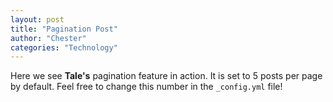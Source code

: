 ```yaml
---
layout: post
title: "Pagination Post"
author: "Chester"
categories: "Technology"
---
```


Here we see **Tale's** pagination feature in action. It is set to 5 posts per page by default. Feel free to change this number in the `_config.yml` file!
